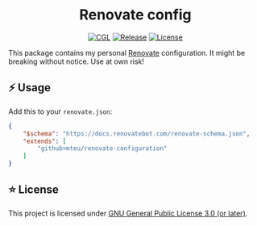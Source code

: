 <div align="center">

# Renovate config

[![CGL](https://github.com/mteu/renovate-configuration/actions/workflows/ci.yaml/badge.svg)](https://github.com/mteu/renovate-configuration/actions/workflows/ci.yaml)
[![Release](https://github.com/mteu/renovate-configuration/actions/workflows/release.yaml/badge.svg)](https://github.com/mteu/renovate-configuration/actions/workflows/release.yaml)
[![License](https://img.shields.io/github/license/mteu/renovate-configuration)](LICENSE)

</div>

This package contains my personal [Renovate](https://docs.renovatebot.com/) configuration. It might be breaking without
notice. Use at own risk!

## ⚡ Usage

Add this to your `renovate.json`:

```json
{
    "$schema": "https://docs.renovatebot.com/renovate-schema.json",
    "extends": [
        "github>mteu/renovate-configuration"
    ]
}
```

## ⭐ License

This project is licensed under [GNU General Public License 3.0 (or later)](LICENSE).
